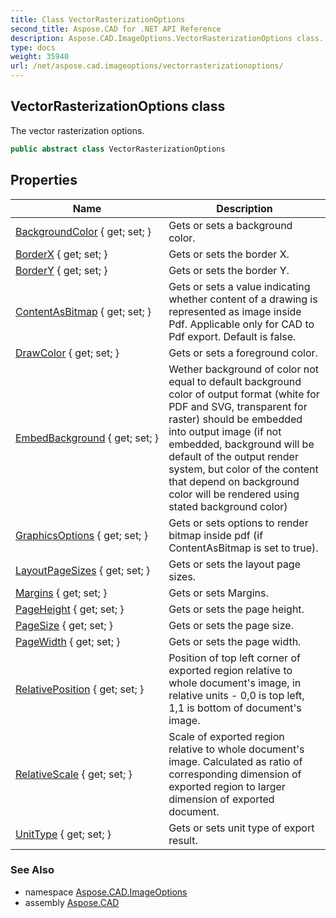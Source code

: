 ```yaml
---
title: Class VectorRasterizationOptions
second_title: Aspose.CAD for .NET API Reference
description: Aspose.CAD.ImageOptions.VectorRasterizationOptions class. The vector rasterization options
type: docs
weight: 35940
url: /net/aspose.cad.imageoptions/vectorrasterizationoptions/
---
```

## VectorRasterizationOptions class

The vector rasterization options.

```csharp
public abstract class VectorRasterizationOptions
```

## Properties

| Name | Description |
| --- | --- |
| [BackgroundColor](../../aspose.cad.imageoptions/vectorrasterizationoptions/backgroundcolor/) { get; set; } | Gets or sets a background color. |
| [BorderX](../../aspose.cad.imageoptions/vectorrasterizationoptions/borderx/) { get; set; } | Gets or sets the border X. |
| [BorderY](../../aspose.cad.imageoptions/vectorrasterizationoptions/bordery/) { get; set; } | Gets or sets the border Y. |
| [ContentAsBitmap](../../aspose.cad.imageoptions/vectorrasterizationoptions/contentasbitmap/) { get; set; } | Gets or sets a value indicating whether content of a drawing is represented as image inside Pdf. Applicable only for CAD to Pdf export. Default is false. |
| [DrawColor](../../aspose.cad.imageoptions/vectorrasterizationoptions/drawcolor/) { get; set; } | Gets or sets a foreground color. |
| [EmbedBackground](../../aspose.cad.imageoptions/vectorrasterizationoptions/embedbackground/) { get; set; } | Wether background of color not equal to default background color of output format (white for PDF and SVG, transparent for raster) should be embedded into output image (if not embedded, background will be default of the output render system, but color of the content that depend on background color will be rendered using stated background color) |
| [GraphicsOptions](../../aspose.cad.imageoptions/vectorrasterizationoptions/graphicsoptions/) { get; set; } | Gets or sets options to render bitmap inside pdf (if ContentAsBitmap is set to true). |
| [LayoutPageSizes](../../aspose.cad.imageoptions/vectorrasterizationoptions/layoutpagesizes/) { get; set; } | Gets or sets the layout page sizes. |
| [Margins](../../aspose.cad.imageoptions/vectorrasterizationoptions/margins/) { get; set; } | Gets or sets Margins. |
| [PageHeight](../../aspose.cad.imageoptions/vectorrasterizationoptions/pageheight/) { get; set; } | Gets or sets the page height. |
| [PageSize](../../aspose.cad.imageoptions/vectorrasterizationoptions/pagesize/) { get; set; } | Gets or sets the page size. |
| [PageWidth](../../aspose.cad.imageoptions/vectorrasterizationoptions/pagewidth/) { get; set; } | Gets or sets the page width. |
| [RelativePosition](../../aspose.cad.imageoptions/vectorrasterizationoptions/relativeposition/) { get; set; } | Position of top left corner of exported region relative to whole document's image, in relative units - 0,0 is top left, 1,1 is bottom of document's image. |
| [RelativeScale](../../aspose.cad.imageoptions/vectorrasterizationoptions/relativescale/) { get; set; } | Scale of exported region relative to whole document's image. Calculated as ratio of corresponding dimension of exported region to larger dimension of exported document. |
| [UnitType](../../aspose.cad.imageoptions/vectorrasterizationoptions/unittype/) { get; set; } | Gets or sets unit type of export result. |

### See Also

* namespace [Aspose.CAD.ImageOptions](../../aspose.cad.imageoptions/)
* assembly [Aspose.CAD](../../)


